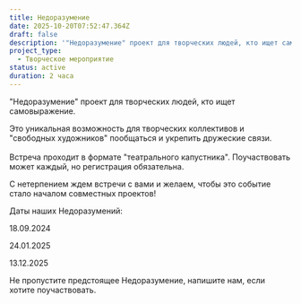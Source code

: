 ```yaml
---
title: Недоразумение
date: 2025-10-20T07:52:47.364Z
draft: false
description: '"Недоразумение" проект для творческих людей, кто ищет самовыражение.'
project_type:
  - Творческое мероприятие
status: active
duration: 2 часа
---
```

"Недоразумение" проект для творческих людей, кто ищет самовыражение.

Это уникальная возможность для творческих коллективов и "свободных художников" пообщаться и укрепить дружеские связи.\
\
Встреча проходит в формате "театрального капустника". Поучаствовать может каждый, но регистрация обязательна.

С нетерпением ждем встречи с вами и желаем, чтобы это событие стало началом совместных проектов!

Даты наших Недоразумений:

18.09.2024

24.01.2025

13.12.2025

Не пропустите предстоящее Недоразумение, напишите нам, если хотите поучаствовать.